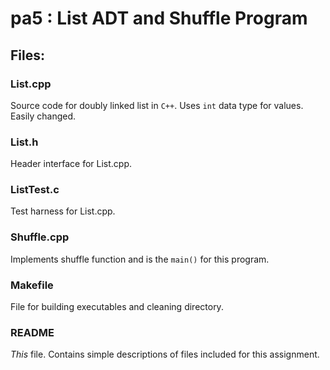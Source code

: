 # pa5 : List ADT and Shuffle Program

## Files:

### List.cpp

Source code for doubly linked list in `C++`. Uses `int` data type for values. Easily changed.

### List.h

Header interface for List.cpp.

### ListTest.c

Test harness for List.cpp.

### Shuffle.cpp

Implements shuffle function and is the `main()` for this program.

### Makefile

File for building executables and cleaning directory.

### README

*This* file. Contains simple descriptions of files included for this assignment.
